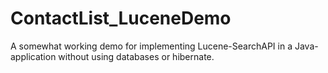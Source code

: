 # ContactList_LuceneDemo
A somewhat working demo for implementing Lucene-SearchAPI in a Java-application without using databases or hibernate.


